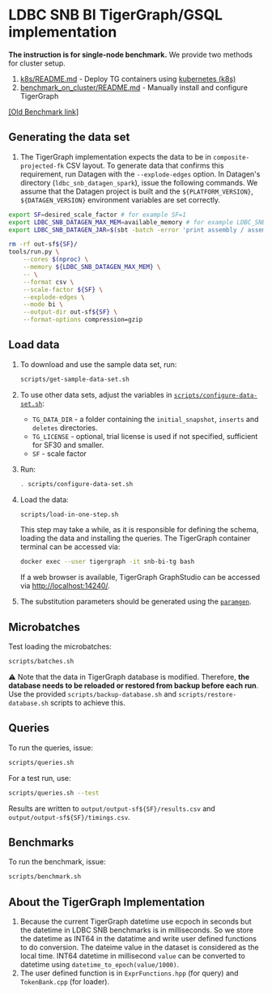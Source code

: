 # LDBC SNB BI TigerGraph/GSQL implementation
**The instruction is for single-node benchmark.**
We provide two methods for cluster setup.
  1. [k8s/README.md](./k8s) - Deploy TG containers using [kubernetes (k8s)](https://kubernetes.io) 
  1. [benchmark_on_cluster/README.md](./benchmark_on_cluster) - Manually install and configure TigerGraph

[[Old Benchmark link]](https://github.com/tigergraph/ecosys/tree/ldbc/ldbc_benchmark/tigergraph/queries_v3)

## Generating the data set

1. The TigerGraph implementation expects the data to be in `composite-projected-fk` CSV layout. To generate data that confirms this requirement, run Datagen with the `--explode-edges` option.  In Datagen's directory (`ldbc_snb_datagen_spark`), issue the following commands. We assume that the Datagen project is built and the `${PLATFORM_VERSION}`, `${DATAGEN_VERSION}` environment variables are set correctly.

```bash
export SF=desired_scale_factor # for example SF=1
export LDBC_SNB_DATAGEN_MAX_MEM=available_memory # for example LDBC_SNB_DATAGEN_MAX_MEM=8G
export LDBC_SNB_DATAGEN_JAR=$(sbt -batch -error 'print assembly / assemblyOutputPath')
```

```bash
rm -rf out-sf${SF}/
tools/run.py \
    --cores $(nproc) \
    --memory ${LDBC_SNB_DATAGEN_MAX_MEM} \
    -- \
    --format csv \
    --scale-factor ${SF} \
    --explode-edges \
    --mode bi \
    --output-dir out-sf${SF} \
    --format-options compression=gzip
```

## Load data

1. To download and use the sample data set, run:

    ```bash
    scripts/get-sample-data-set.sh
    ```

1. To use other data sets, adjust the variables in [`scripts/configure-data-set.sh`](scripts/configure-data-set.sh):

    * `TG_DATA_DIR` - a folder containing the `initial_snapshot`, `inserts` and `deletes` directories.
    * `TG_LICENSE` - optional, trial license is used if not specified, sufficient for SF30 and smaller.
    * `SF` - scale factor

1. Run:

    ```bash
    . scripts/configure-data-set.sh
    ```

1. Load the data:

    ```bash
    scripts/load-in-one-step.sh
    ```

    This step may take a while, as it is responsible for defining the schema, loading the data and installing the queries. The TigerGraph container terminal can be accessed via:
    
    ```bash
    docker exec --user tigergraph -it snb-bi-tg bash
    ```

    If a web browser is available, TigerGraph GraphStudio can be accessed via <http://localhost:14240/>.

1. The substitution parameters should be generated using the [`paramgen`](../paramgen).

## Microbatches

Test loading the microbatches:

```bash
scripts/batches.sh
```

:warning: Note that the data in TigerGraph database is modified. Therefore, **the database needs to be reloaded or restored from backup before each run**. Use the provided `scripts/backup-database.sh` and `scripts/restore-database.sh` scripts to achieve this.

## Queries

To run the queries, issue:

```bash
scripts/queries.sh
```

For a test run, use:

```bash
scripts/queries.sh --test
```

Results are written to `output/output-sf${SF}/results.csv` and `output/output-sf${SF}/timings.csv`.

## Benchmarks

To run the benchmark, issue:

```bash
scripts/benchmark.sh
```

## About the TigerGraph Implementation
1. Because the current TigerGraph datetime use ecpoch in seconds but the datetime in LDBC SNB benchmarks is in milliseconds. So we store the datetime as INT64 in the datatime and write user defined functions to do conversion. The dateime value in the dataset is considered as the local time. INT64 datetime in millisecond `value` can be converted to datetime using `datetime_to_epoch(value/1000)`.
1. The user defined function is in `ExprFunctions.hpp` (for query) and `TokenBank.cpp` (for loader).